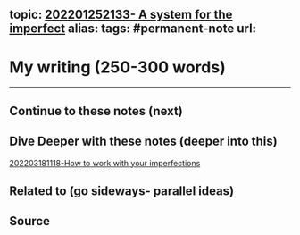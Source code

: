 topic: [202201252133- A system for the imperfect](.md)
alias: 
tags: #permanent-note
url: 
---

# My writing (250-300 words)








---
## Continue to these notes (next)

## Dive Deeper with these notes (deeper into this)
[202203181118-How to work with your imperfections](Notes/202203181118-How%20to%20work%20with%20your%20imperfections.md)

## Related to (go sideways- parallel ideas)
	
## Source